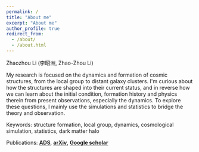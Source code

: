 ```yaml
---
permalink: /
title: "About me"
excerpt: "About me"
author_profile: true
redirect_from: 
  - /about/
  - /about.html
---
```


Zhaozhou Li (李昭洲, Zhao-Zhou Li)

My research is focused on the dynamics and formation of cosmic structures, from the local group to distant galaxy clusters. I'm curious about how the structures are shaped into their current status, and in reverse how we can learn about the initial condition, formation history and physics therein from present observations, especially the dynamics. To explore these questions, I mainly use the simulations and statistics to bridge the theory and observation.

Keywords: structure formation, local group, dynamics, cosmological simulation, statistics, dark matter halo

Publications: [**ADS**](https://ui.adsabs.harvard.edu/public-libraries/l0TJrdikTO2CV1d6Np3abA), [**arXiv**](https://arxiv.org/search/?query=zhaozhou+li&searchtype=author&abstracts=show&order=-announced_date_first&size=50), [**Google scholar**](https://scholar.google.com/citations?user=RxQHlEcAAAAJ)